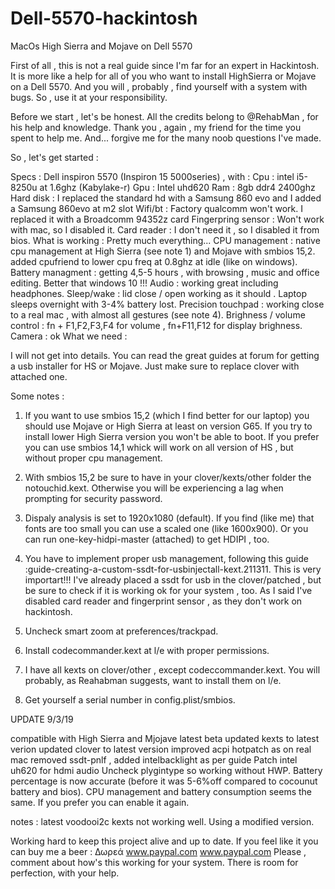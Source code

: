 # Dell-5570-hackintosh
MacOs High Sierra and Mojave on Dell 5570

First of all , this is not a real guide since I'm far for an expert in Hackintosh. It is more like a help for all of you who want to install HighSierra or Mojave on a Dell 5570. And you will , probably , find yourself with a system with bugs. So , use it at your responsibility.

Before we start , let's be honest. All the credits belong to @RehabMan , for his help and knowledge. Thank you , again , my friend for the time you spent to help me. And... forgive me for the many noob questions I've made.

So , let's get started :

Specs : Dell inspiron 5570 (Inspiron 15 5000series) , with :
Cpu : intel i5-8250u at 1.6ghz (Kabylake-r)
Gpu : Intel uhd620
Ram : 8gb ddr4 2400ghz
Hard disk : I replaced the standard hd with a Samsung 860 evo and I added a Samsung 860evo at m2 slot
Wifi/bt : Factory qualcomm won't work. I replaced it with a Broadcomm 94352z card
Fingerpring sensor : Won't work with mac, so I disabled it.
Card reader : I don't need it , so I disabled it from bios.
What is working : Pretty much everything...
CPU management : native cpu management at High Sierra (see note 1) and Mojave with smbios 15,2. added cpufriend to lower cpu freq at 0.8ghz at idle (like on windows).
Battery managment : getting 4,5-5 hours , with browsing , music and office editing. Better that windows 10 !!!
Audio : working great including headphones.
Sleep/wake : lid close / open working as it should . Laptop sleeps overnight with 3-4% battery lost.
Precision touchpad : working close to a real mac , with almost all gestures (see note 4).
Brighness / volume control : fn + F1,F2,F3,F4 for volume , fn+F11,F12 for display brighness.
Camera : ok
What we need :

I will not get into details. You can read the great guides at forum for getting a usb installer for HS or Mojave. Just make sure to replace clover with attached one.

Some notes :

1) If you want to use smbios 15,2 (which I find better for our laptop) you should use Mojave or High Sierra at least on version G65. If you try to install lower High Sierra version you won't be able to boot. If you prefer you can use smbios 14,1 whick will work on all version of HS , but without proper cpu management.

2) With smbios 15,2 be sure to have in your clover/kexts/other folder the notouchid.kext. Otherwise you will be experiencing a lag when prompting for security password.

3) Dispaly analysis is set to 1920x1080 (default). If you find (like me) that fonts are too small you can use a scaled one (like 1600x900). Or you can run one-key-hidpi-master (attached) to get HDIPI , too.

3) You have to implement proper usb management, following this guide :guide-creating-a-custom-ssdt-for-usbinjectall-kext.211311. This is very importart!!! I've already placed a ssdt for usb in the clover/patched , but be sure to check if it is working ok for your system , too. As I said I've disabled card reader and fingerprint sensor , as they don't work on hackintosh.

4) Uncheck smart zoom at preferences/trackpad.

5) Install codecommander.kext at l/e with proper permissions.

6) I have all kexts on clover/other , except codeccommander.kext. You will probably, as Reahabman suggests, want to install them on l/e.

7) Get yourself a serial number in config.plist/smbios.



UPDATE 9/3/19

compatible with High Sierra and Mjojave latest beta
updated kexts to latest verion
updated clover to latest version
improved acpi hotpatch as on real mac
removed ssdt-pnlf , added intelbacklight as per guide
Patch intel uh620 for hdmi audio
Uncheck plygintype so working without HWP. Battery percentage is now accurate (before it was 5-6%off compared to cocounut battery and bios). CPU management and battery consumption seems the same. If you prefer you can enable it again.

notes :
latest voodooi2c kexts not working well. Using a modified version.


Working hard to keep this project alive and up to date. If you feel like it you can buy me a beer :
Δωρεά
 www.paypal.com www.paypal.com
Please , comment about how's this working for your system. There is room for perfection, with your help.
